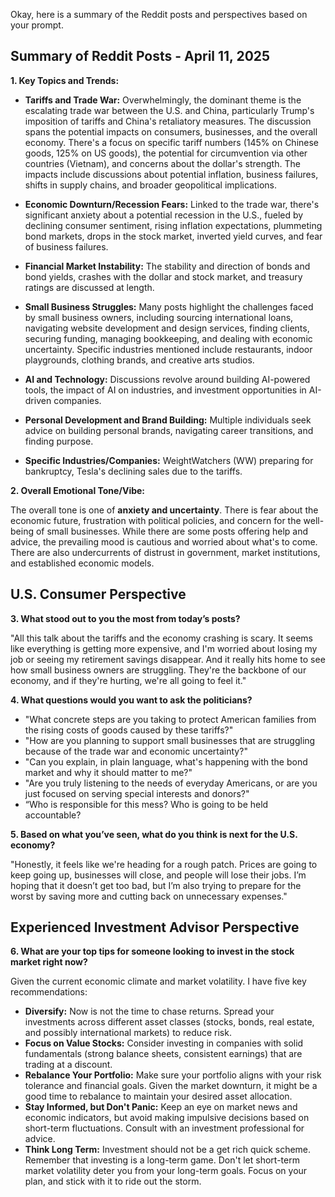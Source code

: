 Okay, here is a summary of the Reddit posts and perspectives based on your prompt.

## Summary of Reddit Posts - April 11, 2025

**1. Key Topics and Trends:**

*   **Tariffs and Trade War:** Overwhelmingly, the dominant theme is the escalating trade war between the U.S. and China, particularly Trump's imposition of tariffs and China's retaliatory measures. The discussion spans the potential impacts on consumers, businesses, and the overall economy. There's a focus on specific tariff numbers (145% on Chinese goods, 125% on US goods), the potential for circumvention via other countries (Vietnam), and concerns about the dollar's strength. The impacts include discussions about potential inflation, business failures, shifts in supply chains, and broader geopolitical implications.

*   **Economic Downturn/Recession Fears:** Linked to the trade war, there's significant anxiety about a potential recession in the U.S., fueled by declining consumer sentiment, rising inflation expectations, plummeting bond markets, drops in the stock market, inverted yield curves, and fear of business failures.

*   **Financial Market Instability:** The stability and direction of bonds and bond yields, crashes with the dollar and stock market, and treasury ratings are discussed at length.

*   **Small Business Struggles:** Many posts highlight the challenges faced by small business owners, including sourcing international loans, navigating website development and design services, finding clients, securing funding, managing bookkeeping, and dealing with economic uncertainty. Specific industries mentioned include restaurants, indoor playgrounds, clothing brands, and creative arts studios.

*   **AI and Technology:** Discussions revolve around building AI-powered tools, the impact of AI on industries, and investment opportunities in AI-driven companies.

*   **Personal Development and Brand Building:** Multiple individuals seek advice on building personal brands, navigating career transitions, and finding purpose.

*   **Specific Industries/Companies:** WeightWatchers (WW) preparing for bankruptcy, Tesla's declining sales due to the tariffs.

**2. Overall Emotional Tone/Vibe:**

The overall tone is one of **anxiety and uncertainty**. There is fear about the economic future, frustration with political policies, and concern for the well-being of small businesses. While there are some posts offering help and advice, the prevailing mood is cautious and worried about what's to come. There are also undercurrents of distrust in government, market institutions, and established economic models.

## U.S. Consumer Perspective

**3. What stood out to you the most from today’s posts?**

"All this talk about the tariffs and the economy crashing is scary. It seems like everything is getting more expensive, and I'm worried about losing my job or seeing my retirement savings disappear. And it really hits home to see how small business owners are struggling. They're the backbone of our economy, and if they're hurting, we're all going to feel it."

**4. What questions would you want to ask the politicians?**

*   "What concrete steps are you taking to protect American families from the rising costs of goods caused by these tariffs?"
*   "How are you planning to support small businesses that are struggling because of the trade war and economic uncertainty?"
*   "Can you explain, in plain language, what's happening with the bond market and why it should matter to me?"
*   "Are you truly listening to the needs of everyday Americans, or are you just focused on serving special interests and donors?"
*   “Who is responsible for this mess? Who is going to be held accountable?

**5. Based on what you’ve seen, what do you think is next for the U.S. economy?**

"Honestly, it feels like we're heading for a rough patch. Prices are going to keep going up, businesses will close, and people will lose their jobs. I’m hoping that it doesn’t get too bad, but I’m also trying to prepare for the worst by saving more and cutting back on unnecessary expenses."

## Experienced Investment Advisor Perspective

**6. What are your top tips for someone looking to invest in the stock market right now?**

Given the current economic climate and market volatility. I have five key recommendations:

*   **Diversify:** Now is not the time to chase returns. Spread your investments across different asset classes (stocks, bonds, real estate, and possibly international markets) to reduce risk.
*   **Focus on Value Stocks:** Consider investing in companies with solid fundamentals (strong balance sheets, consistent earnings) that are trading at a discount.
*   **Rebalance Your Portfolio:** Make sure your portfolio aligns with your risk tolerance and financial goals. Given the market downturn, it might be a good time to rebalance to maintain your desired asset allocation.
*   **Stay Informed, but Don't Panic:** Keep an eye on market news and economic indicators, but avoid making impulsive decisions based on short-term fluctuations. Consult with an investment professional for advice.
*   **Think Long Term:** Investment should not be a get rich quick scheme. Remember that investing is a long-term game. Don't let short-term market volatility deter you from your long-term goals. Focus on your plan, and stick with it to ride out the storm.
